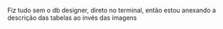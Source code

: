 Fiz tudo sem o db designer, direto no terminal, então estou anexando a descrição das tabelas ao invés das imagens